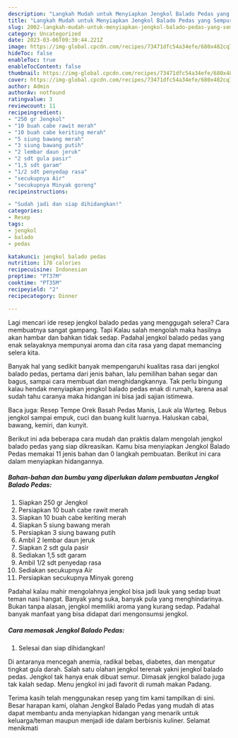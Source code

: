 ```yaml
---
description: "Langkah Mudah untuk Menyiapkan Jengkol Balado Pedas yang Sempurna, Buat Buka Puasa Bisa Manjain Lidah"
title: "Langkah Mudah untuk Menyiapkan Jengkol Balado Pedas yang Sempurna, Buat Buka Puasa Bisa Manjain Lidah"
slug: 2002-langkah-mudah-untuk-menyiapkan-jengkol-balado-pedas-yang-sempurna-buat-buka-puasa-bisa-manjain-lidah
category: Uncategorized
date: 2023-03-06T09:39:44.221Z
image: https://img-global.cpcdn.com/recipes/73471dfc54a34efe/680x482cq70/jengkol-balado-pedas-foto-resep-utama.jpg
hideToc: false
enableToc: true
enableTocContent: false
thumbnail: https://img-global.cpcdn.com/recipes/73471dfc54a34efe/680x482cq70/jengkol-balado-pedas-foto-resep-utama.jpg
cover: https://img-global.cpcdn.com/recipes/73471dfc54a34efe/680x482cq70/jengkol-balado-pedas-foto-resep-utama.jpg
author: Admin
authorAv: notfound
ratingvalue: 3
reviewcount: 11
recipeingredient:
- "250 gr Jengkol"
- "10 buah cabe rawit merah"
- "10 buah cabe keriting merah"
- "5 siung bawang merah"
- "3 siung bawang putih"
- "2 lembar daun jeruk"
- "2 sdt gula pasir"
- "1,5 sdt garam"
- "1/2 sdt penyedap rasa"
- "secukupnya Air"
- "secukupnya Minyak goreng"
recipeinstructions:

- "Sudah jadi dan siap dihidangkan!"
categories:
- Resep
tags:
- jengkol
- balado
- pedas

katakunci: jengkol balado pedas 
nutrition: 178 calories
recipecuisine: Indonesian
preptime: "PT37M"
cooktime: "PT35M"
recipeyield: "2"
recipecategory: Dinner

---
```



Lagi mencari ide resep jengkol balado pedas yang menggugah selera? Cara membuatnya sangat gampang. Tapi Kalau salah mengolah maka hasilnya akan hambar dan bahkan tidak sedap. Padahal jengkol balado pedas yang enak selayaknya mempunyai aroma dan cita rasa yang dapat memancing selera kita.


Banyak hal yang sedikit banyak mempengaruhi kualitas rasa dari jengkol balado pedas, pertama dari jenis bahan, lalu pemilihan bahan segar dan bagus, sampai cara membuat dan menghidangkannya. Tak perlu bingung kalau hendak menyiapkan jengkol balado pedas enak di rumah, karena asal sudah tahu caranya maka hidangan ini bisa jadi sajian istimewa.

Baca juga: Resep Tempe Orek Basah Pedas Manis, Lauk ala Warteg. Rebus jengkol sampai empuk, cuci dan buang kulit luarnya. Haluskan cabai, bawang, kemiri, dan kunyit.


Berikut ini ada beberapa cara mudah dan praktis dalam mengolah jengkol balado pedas yang siap dikreasikan. Kamu bisa menyiapkan Jengkol Balado Pedas memakai 11 jenis bahan dan 0 langkah pembuatan. Berikut ini cara dalam menyiapkan hidangannya.

<!--inarticleads1-->

##### Bahan-bahan dan bumbu yang diperlukan dalam pembuatan Jengkol Balado Pedas:

1. Siapkan 250 gr Jengkol
1. Persiapkan 10 buah cabe rawit merah
1. Siapkan 10 buah cabe keriting merah
1. Siapkan 5 siung bawang merah
1. Persiapkan 3 siung bawang putih
1. Ambil 2 lembar daun jeruk
1. Siapkan 2 sdt gula pasir
1. Sediakan 1,5 sdt garam
1. Ambil 1/2 sdt penyedap rasa
1. Sediakan secukupnya Air
1. Persiapkan secukupnya Minyak goreng


Padahal kalau mahir mengolahnya jengkol bisa jadi lauk yang sedap buat teman nasi hangat. Banyak yang suka, banyak pula yang menghindarinya. Bukan tanpa alasan, jengkol memiliki aroma yang kurang sedap. Padahal banyak manfaat yang bisa didapat dari mengonsumsi jengkol. 

<!--inarticleads2-->

##### Cara memasak Jengkol Balado Pedas:


1. Selesai dan siap dihidangkan!

Di antaranya mencegah anemia, radikal bebas, diabetes, dan mengatur tingkat gula darah. Salah satu olahan jengkol terenak yakni jengkol balado pedas. Jengkol tak hanya enak dibuat semur. Dimasak jengkol balado juga tak kalah sedap. Menu jengkol ini jadi favorit di rumah makan Padang. 

Terima kasih telah menggunakan resep yang tim kami tampilkan di sini. Besar harapan kami, olahan Jengkol Balado Pedas yang mudah di atas dapat membantu anda menyiapkan hidangan yang menarik untuk keluarga/teman maupun menjadi ide dalam berbisnis kuliner. Selamat menikmati
